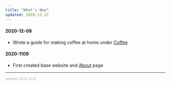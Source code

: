 ```yaml
---
title: "What's New"
updated: 2020-12-12
---
```


#### 2020-12-08

- Wrote a guide for making coffee at home under [Coffee](/coffee)

#### 2020-1109

- First created base website and [About](/about) page

---

<sup><sub><font color="#a6a6a6">updated: 2020-12-12</font></sub></sup>
